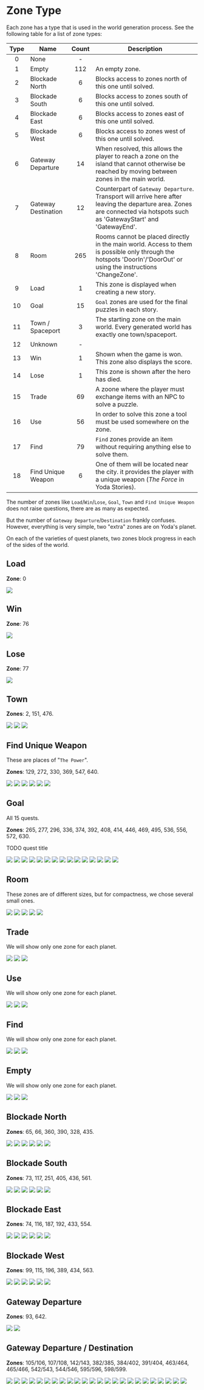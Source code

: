 Zone Type
=========

Each zone has a type that is used in the world generation process. See the following table for a list of zone types:

| Type | Name                | Count | Description                                                                                                                                                                |
|:----:|---------------------|:-----:|----------------------------------------------------------------------------------------------------------------------------------------------------------------------------|
| 0    | None                |   -   |                                                                                                                                                                           |
| 1    | Empty               |  112  | An empty zone.                                                                                                                                                             |
| 2    | Blockade North      |   6   | Blocks access to zones north of this one until solved.                                                                                                                     |
| 3    | Blockade South      |   6   | Blocks access to zones south of this one until solved.                                                                                                                     |
| 4    | Blockade East       |   6   | Blocks access to zones east of this one until solved.                                                                                                                      |
| 5    | Blockade West       |   6   | Blocks access to zones west of this one until solved.                                                                                                                      |
| 6    | Gateway Departure   |  14   | When resolved, this allows the player to reach a zone on the island that cannot otherwise be reached by moving between zones in the main world.                            |
| 7    | Gateway Destination |  12   | Counterpart of `Gateway Departure`. Transport will arrive here after leaving the departure area. Zones are connected via hotspots such as 'GatewayStart' and 'GatewayEnd'. |
| 8    | Room                |  265  | Rooms cannot be placed directly in the main world. Access to them is possible only through the hotspots 'DoorIn'/'DoorOut' or using the instructions 'ChangeZone'.         |
| 9    | Load                |   1   | This zone is displayed when creating a new story.                                                                                                                          |
| 10   | Goal                |  15   | `Goal` zones are used for the final puzzles in each story.                                                                                                                 |
| 11   | Town / Spaceport    |   3   | The starting zone on the main world. Every generated world has exactly one town/spaceport.                                                                                 |
| 12   | Unknown             |   -   |                                                                                                                                                                           |
| 13   | Win                 |   1   | Shown when the game is won. This zone also displays the score.                                                                                                             |
| 14   | Lose                |   1   | This zone is shown after the hero has died.                                                                                                                                |
| 15   | Trade               |  69   | A zoone where the player must exchange items with an NPC to solve a puzzle.                                                                                                |
| 16   | Use                 |  56   | In order to solve this zone a tool must be used somewhere on the zone.                                                                                                     |
| 17   | Find                |  79   | `Find` zones provide an item without requiring anything else to solve them.                                                                                                |
| 18   | Find Unique Weapon  |   6   | One of them will be located near the city. it provides the player with a unique weapon (*The Force* in Yoda Stories).                                                      |

The number of zones like `Load`/`Win`/`Lose`, `Goal`, `Town` and `Find Unique Weapon` does not raise questions, there are as many as expected.

But the number of `Gateway Departure`/`Destination` frankly confuses.
However, everything is very simple, two "extra" zones are on Yoda's planet.

On each of the varieties of quest planets, two zones block progress in each of the sides of the world.


Load
----

**Zone**: 0

![](images/zones/000.png)

Win
---

**Zone**: 76

![](images/zones/076.png)

Lose
----

**Zone**: 77

![](images/zones/077.png)

Town
----

**Zones**: 2, 151, 476.

![](images/zones/002.png)
![](images/zones/151.png)
![](images/zones/476.png)


Find Unique Weapon
------------------

These are places of "`The Power`".

**Zones**: 129, 272, 330, 369, 547, 640.

![](images/zones/129.png)
![](images/zones/272.png)
![](images/zones/330.png)
![](images/zones/369.png)
![](images/zones/547.png)
![](images/zones/640.png)

Goal
----

All 15 quests.

**Zones**: 265, 277, 296, 336, 374, 392, 408, 414, 446, 469, 495, 536, 556, 572, 630.

TODO quest title

![](images/zones/265.png)
![](images/zones/277.png)
![](images/zones/296.png)
![](images/zones/336.png)
![](images/zones/374.png)
![](images/zones/392.png)
![](images/zones/408.png)
![](images/zones/414.png)
![](images/zones/446.png)
![](images/zones/469.png)
![](images/zones/495.png)
![](images/zones/536.png)
![](images/zones/556.png)
![](images/zones/572.png)
![](images/zones/630.png)

Room
----

These zones are of different sizes, but for compactness, we chose several small ones.

![](images/zones/475.png)
![](images/zones/535.png)
![](images/zones/578.png)
![](images/zones/597.png)
![](images/zones/631.png)

Trade
-----

We will show only one zone for each planet.

![](images/zones/028.png)
![](images/zones/254.png)
![](images/zones/425.png)

Use
---

We will show only one zone for each planet.

![](images/zones/087.png)
![](images/zones/229.png)
![](images/zones/366.png)

Find
----

We will show only one zone for each planet.

![](images/zones/020.png)
![](images/zones/244.png)
![](images/zones/331.png)

Empty
-----

We will show only one zone for each planet.

![](images/zones/481.png)
![](images/zones/226.png)
![](images/zones/528.png)

Blockade North
--------------

**Zones**: 65, 66, 360, 390, 328, 435.

![](images/zones/065.png)
![](images/zones/066.png)
![](images/zones/360.png)
![](images/zones/390.png)
![](images/zones/328.png)
![](images/zones/435.png)

Blockade South
--------------

**Zones**: 73, 117, 251, 405, 436, 561.

![](images/zones/073.png)
![](images/zones/117.png)
![](images/zones/251.png)
![](images/zones/405.png)
![](images/zones/436.png)
![](images/zones/561.png)

Blockade East
-------------

**Zones**: 74, 116, 187, 192, 433, 554.

![](images/zones/074.png)
![](images/zones/116.png)
![](images/zones/187.png)
![](images/zones/192.png)
![](images/zones/433.png)
![](images/zones/554.png)

Blockade West
-------------

**Zones**: 99, 115, 196, 389, 434, 563.

![](images/zones/099.png)
![](images/zones/115.png)
![](images/zones/196.png)
![](images/zones/389.png)
![](images/zones/434.png)
![](images/zones/563.png)

Gateway Departure
-----------------

**Zones**: 93, 642.

![](images/zones/093.png)
![](images/zones/642.png)

Gateway Departure / Destination
-------------------------------

**Zones**: 105/106, 107/108, 142/143, 382/385, 384/402, 391/404,
463/464, 465/466, 542/543, 544/546, 595/596, 598/599.

![](images/zones/105.png)
![](images/zones/106.png)
![](images/zones/107.png)
![](images/zones/108.png)
![](images/zones/142.png)
![](images/zones/143.png)
![](images/zones/382.png)
![](images/zones/385.png)
![](images/zones/384.png)
![](images/zones/402.png)
![](images/zones/391.png)
![](images/zones/404.png)
![](images/zones/463.png)
![](images/zones/464.png)
![](images/zones/465.png)
![](images/zones/466.png)
![](images/zones/542.png)
![](images/zones/543.png)
![](images/zones/544.png)
![](images/zones/546.png)
![](images/zones/595.png)
![](images/zones/596.png)
![](images/zones/598.png)
![](images/zones/599.png)
